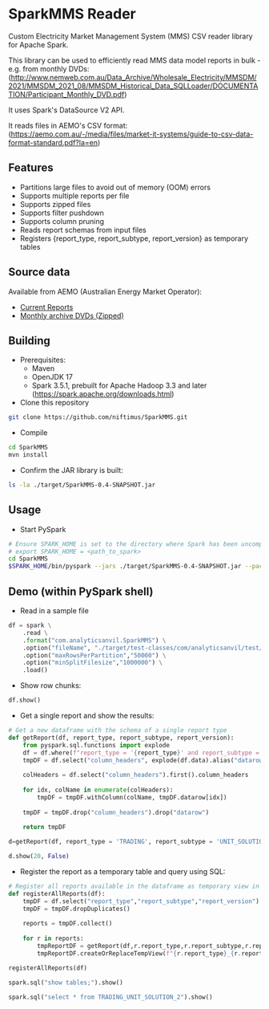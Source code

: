 # SparkMMS Reader
Custom Electricity Market Management System (MMS) CSV reader library for Apache Spark.

This library can be used to efficiently read MMS data model reports in bulk - e.g. from monthly DVDs:
(http://www.nemweb.com.au/Data_Archive/Wholesale_Electricity/MMSDM/2021/MMSDM_2021_08/MMSDM_Historical_Data_SQLLoader/DOCUMENTATION/Participant_Monthly_DVD.pdf)

It uses Spark's DataSource V2 API.

It reads files in AEMO's CSV format:
(https://aemo.com.au/-/media/files/market-it-systems/guide-to-csv-data-format-standard.pdf?la=en)

## Features
- Partitions large files to avoid out of memory (OOM) errors
- Supports multiple reports per file
- Supports zipped files
- Supports filter pushdown
- Supports column pruning
- Reads report schemas from input files
- Registers {report_type, report_subtype, report_version} as temporary tables

## Source data

Available from AEMO (Australian Energy Market Operator):
- [Current Reports](https://nemweb.com.au/Reports/Current)
- [Monthly archive DVDs (Zipped)](https://visualisations.aemo.com.au/aemo/nemweb/index.html#mms-data-model])

## Building

- Prerequisites:
  - Maven
  - OpenJDK 17
  - Spark 3.5.1, prebuilt for Apache Hadoop 3.3 and later (https://spark.apache.org/downloads.html)
- Clone this repository
```bash
git clone https://github.com/niftimus/SparkMMS.git
```
- Compile
```bash
cd SparkMMS
mvn install
```
- Confirm the JAR library is built:
```bash
ls -la ./target/SparkMMS-0.4-SNAPSHOT.jar
```

## Usage

- Start PySpark
```bash
# Ensure SPARK_HOME is set to the directory where Spark has been uncompressed
# export SPARK_HOME = <path_to_spark>
cd SparkMMS
$SPARK_HOME/bin/pyspark --jars ./target/SparkMMS-0.4-SNAPSHOT.jar --packages org.apache.hadoop:hadoop-azure:3.4.0,org.apache.hadoop:hadoop-aws:3.4.0
```

## Demo (within PySpark shell)
- Read in a sample file
```python
df = spark \
    .read \
    .format("com.analyticsanvil.SparkMMS") \
    .option("fileName", "./target/test-classes/com/analyticsanvil/test/PUBLIC_DVD_TRADINGLOAD_202010010000.CSV") \
    .option("maxRowsPerPartition","50000") \
    .option("minSplitFilesize","1000000") \
    .load()

```
- Show row chunks:
```python
df.show()
```
- Get a single report and show the results:
```python
# Get a new dataframe with the schema of a single report type
def getReport(df, report_type, report_subtype, report_version):
    from pyspark.sql.functions import explode
    df = df.where(f"report_type = '{report_type}' and report_subtype = '{report_subtype}' and report_version = {report_version}")
    tmpDF = df.select("column_headers", explode(df.data).alias("datarow"))
    
    colHeaders = df.select("column_headers").first().column_headers
    
    for idx, colName in enumerate(colHeaders):
        tmpDF = tmpDF.withColumn(colName, tmpDF.datarow[idx])
    
    tmpDF = tmpDF.drop("column_headers").drop("datarow")    
    
    return tmpDF

d=getReport(df, report_type = 'TRADING', report_subtype = 'UNIT_SOLUTION', report_version = 2)

d.show(20, False)
```
- Register the report as a temporary table and query using SQL:
```python
# Register all reports available in the dataframe as temporary view in the metastore
def registerAllReports(df):
    tmpDF = df.select("report_type","report_subtype","report_version")
    tmpDF = tmpDF.dropDuplicates()
    
    reports = tmpDF.collect()
    
    for r in reports:
        tmpReportDF = getReport(df,r.report_type,r.report_subtype,r.report_version)
        tmpReportDF.createOrReplaceTempView(f"{r.report_type}_{r.report_subtype}_{r.report_version}")

registerAllReports(df)

spark.sql("show tables;").show()

spark.sql("select * from TRADING_UNIT_SOLUTION_2").show()

```